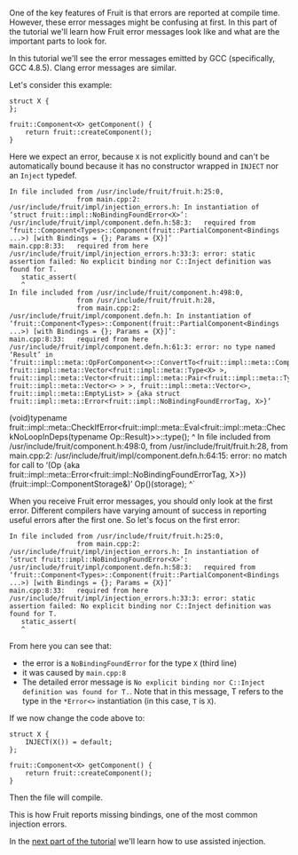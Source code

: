 One of the key features of Fruit is that errors are reported at compile time. However, these error messages might be confusing at first. In this part of the tutorial we'll learn how Fruit error messages look like and what are the important parts to look for.

In this tutorial we'll see the error messages emitted by GCC (specifically, GCC 4.8.5). Clang error messages are similar.

Let's consider this example:

    struct X {
    };
    
    fruit::Component<X> getComponent() {
        return fruit::createComponent();
    }

Here we expect an error, because `X` is not explicitly bound and can't be automatically bound because it has no constructor wrapped in `INJECT` nor an `Inject` typedef.

    In file included from /usr/include/fruit/fruit.h:25:0,
                     from main.cpp:2:
    /usr/include/fruit/impl/injection_errors.h: In instantiation of ‘struct fruit::impl::NoBindingFoundError<X>’:
    /usr/include/fruit/impl/component.defn.h:58:3:   required from ‘fruit::Component<Types>::Component(fruit::PartialComponent<Bindings ...>) [with Bindings = {}; Params = {X}]’
    main.cpp:8:33:   required from here
    /usr/include/fruit/impl/injection_errors.h:33:3: error: static assertion failed: No explicit binding nor C::Inject definition was found for T.
       static_assert(
       ^
    In file included from /usr/include/fruit/component.h:498:0,
                     from /usr/include/fruit/fruit.h:28,
                     from main.cpp:2:
    /usr/include/fruit/impl/component.defn.h: In instantiation of ‘fruit::Component<Types>::Component(fruit::PartialComponent<Bindings ...>) [with Bindings = {}; Params = {X}]’:
    main.cpp:8:33:   required from here
    /usr/include/fruit/impl/component.defn.h:61:3: error: no type named ‘Result’ in ‘fruit::impl::meta::OpForComponent<>::ConvertTo<fruit::impl::meta::Comp<fruit::impl::meta::Vector<>, fruit::impl::meta::Vector<fruit::impl::meta::Type<X> >, fruit::impl::meta::Vector<fruit::impl::meta::Pair<fruit::impl::meta::Type<X>, fruit::impl::meta::Vector<> > >, fruit::impl::meta::Vector<>, fruit::impl::meta::EmptyList> > {aka struct fruit::impl::meta::Error<fruit::impl::NoBindingFoundErrorTag, X>}’
   (void)typename fruit::impl::meta::CheckIfError<fruit::impl::meta::Eval<fruit::impl::meta::CheckNoLoopInDeps(typename Op::Result)>>::type();
       ^
    In file included from /usr/include/fruit/component.h:498:0,
                     from /usr/include/fruit/fruit.h:28,
                     from main.cpp:2:
    /usr/include/fruit/impl/component.defn.h:64:15: error: no match for call to ‘(Op {aka fruit::impl::meta::Error<fruit::impl::NoBindingFoundErrorTag, X>}) (fruit::impl::ComponentStorage&)’
       Op()(storage);
                   ^`

When you receive Fruit error messages, you should only look at the first error. Different compilers have varying amount of success in reporting useful errors after the first one. So let's focus on the first error:

    In file included from /usr/include/fruit/fruit.h:25:0,
                     from main.cpp:2:
    /usr/include/fruit/impl/injection_errors.h: In instantiation of ‘struct fruit::impl::NoBindingFoundError<X>’:
    /usr/include/fruit/impl/component.defn.h:58:3:   required from ‘fruit::Component<Types>::Component(fruit::PartialComponent<Bindings ...>) [with Bindings = {}; Params = {X}]’
    main.cpp:8:33:   required from here
    /usr/include/fruit/impl/injection_errors.h:33:3: error: static assertion failed: No explicit binding nor C::Inject definition was found for T.
       static_assert(
       ^

From here you can see that:

*   the error is a `NoBindingFoundError` for the type `X` (third line)
*   it was caused by `main.cpp:8`
*   The detailed error message is `No explicit binding nor C::Inject definition was found for T.`. Note that in this message, T refers to the type in the `*Error<>` instantiation (in this case, `T` is `X`).

If we now change the code above to:

    struct X {
        INJECT(X()) = default;
    };
    
    fruit::Component<X> getComponent() {
        return fruit::createComponent();
    }

Then the file will compile.

This is how Fruit reports missing bindings, one of the most common injection errors.

In the [next part of the tutorial](assisted-injection) we'll learn how to use assisted injection.
